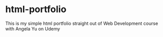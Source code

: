 # html-portfolio
This is my simple html portfolio straight out of Web Development course with Angela Yu on Udemy
